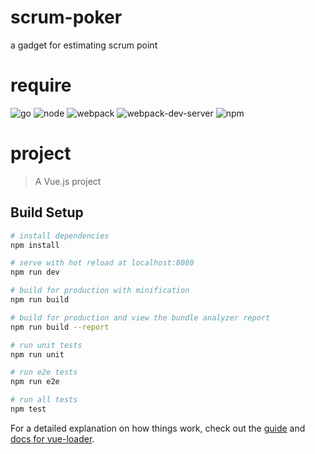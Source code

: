 # scrum-poker
a gadget for estimating scrum point

# require
![go](https://img.shields.io/badge/go-1.10%2B-green.svg)
![node](https://img.shields.io/badge/node-8.10.0%2B-green.svg)
![webpack](https://img.shields.io/badge/webpack-4.16.5%2B-green.svg)
![webpack-dev-server](https://img.shields.io/badge/webpackDevServer-2.9.1-green.svg)
![npm](https://img.shields.io/badge/npm-6.10.1%2B-green.svg)


# project

> A Vue.js project

## Build Setup

``` bash
# install dependencies
npm install

# serve with hot reload at localhost:8080
npm run dev

# build for production with minification
npm run build

# build for production and view the bundle analyzer report
npm run build --report

# run unit tests
npm run unit

# run e2e tests
npm run e2e

# run all tests
npm test
```

For a detailed explanation on how things work, check out the [guide](http://vuejs-templates.github.io/webpack/) and [docs for vue-loader](http://vuejs.github.io/vue-loader).
